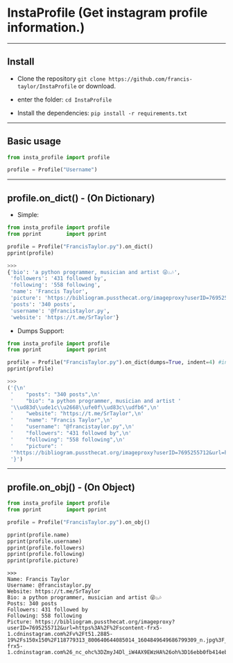 # InstaProfile (Get instagram profile information.)

* * *
## Install

* Clone the repository ```git clone https://github.com/francis-taylor/InstaProfile``` or download.

* enter the folder: ```cd InstaProfile```

* Install the dependencies: ```pip install -r requirements.txt```

* * *
## Basic usage

```python
from insta_profile import profile

profile = Profile("Username")
```

* * * 
## profile.on_dict() - (On Dictionary)

* Simple:

```python
from insta_profile import profile
from pprint        import pprint

profile = Profile("FrancisTaylor.py").on_dict()
pprint(profile)

>>>
{'bio': 'a python programmer, musician and artist 😜♨️🎶',
 'followers': '431 followed by',
 'following': '558 following',
 'name': 'Francis Taylor',
 'picture': 'https://bibliogram.pussthecat.org/imageproxy?userID=7695255712&url=https%3A%2F%2Fscontent-frx5-1.cdninstagram.com%2Fv%2Ft51.2885-19%2Fs150x150%2F118779313_800640644085014_1604849649686799309_n.jpg%3F_nc_ht%3Dscontent-frx5-1.cdninstagram.com%26_nc_ohc%3DZmyJ4Dl_iW4AX9EWzHA%26oh%3D16ebb0fb414eb5ea3e4c47e8ccbf5c39%26oe%3D5FBFCBAB',
 'posts': '340 posts',
 'username': '@francistaylor.py',
 'website': 'https://t.me/SrTaylor'}
```

* Dumps Support:

```python
from insta_profile import profile
from pprint        import pprint

profile = Profile("FrancisTaylor.py").on_dict(dumps=True, indent=4) #indent by pattern 4, not required
pprint(profile)

>>>
('{\n'
 '    "posts": "340 posts",\n'
 '    "bio": "a python programmer, musician and artist '
 '\\ud83d\\ude1c\\u2668\\ufe0f\\ud83c\\udfb6",\n'
 '    "website": "https://t.me/SrTaylor",\n'
 '    "name": "Francis Taylor",\n'
 '    "username": "@francistaylor.py",\n'
 '    "followers": "431 followed by",\n'
 '    "following": "558 following",\n'
 '    "picture": '
 '"https://bibliogram.pussthecat.org/imageproxy?userID=7695255712&url=https%3A%2F%2Fscontent-frx5-1.cdninstagram.com%2Fv%2Ft51.2885-19%2Fs150x150%2F118779313_800640644085014_1604849649686799309_n.jpg%3F_nc_ht%3Dscontent-frx5-1.cdninstagram.com%26_nc_ohc%3DZmyJ4Dl_iW4AX9EWzHA%26oh%3D16ebb0fb414eb5ea3e4c47e8ccbf5c39%26oe%3D5FBFCBAB"\n'
 '}')
```
* * *
## profile.on_obj() - (On Object)

```python
from insta_profile import profile
from pprint        import pprint

profile = Profile("FrancisTaylor.py").on_obj()

pprint(profile.name)
pprint(profile.username)
pprint(profile.followers)
pprint(profile.following)
pprint(profile.picture)
```
```
>>>
Name: Francis Taylor
Username: @francistaylor.py
Website: https://t.me/SrTaylor
Bio: a python programmer, musician and artist 😜♨️🎶
Posts: 340 posts
Followers: 431 followed by
Following: 558 following
Picture: https://bibliogram.pussthecat.org/imageproxy?userID=7695255712&url=https%3A%2F%2Fscontent-frx5-1.cdninstagram.com%2Fv%2Ft51.2885-19%2Fs150x150%2F118779313_800640644085014_1604849649686799309_n.jpg%3F_nc_ht%3Dscontent-frx5-1.cdninstagram.com%26_nc_ohc%3DZmyJ4Dl_iW4AX9EWzHA%26oh%3D16ebb0fb414eb5ea3e4c47e8ccbf5c39%26oe%3D5FBFCBAB
```

